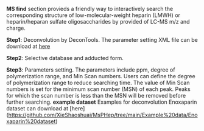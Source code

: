 **MS find** section provieds a friendly way to interactively search the corresponding structure of  low-molecular-weight heparin (LMWH) or heparin/heparan sulfate oligosaccharides by  provided of LC-MS m/z and charge.


**Step1**: Deconvolution by DeconTools. The parameter setting XML file can be download at [here](https://raw.githubusercontent.com/XieShaoshuai/MsPHep/main/Example%20data/HeparinParameterFile.xml)

**Step2**: Selective database and adducted form.

**Step3**: Parameters setting. The parameters include ppm, degree of polymerization range, and Min Scan numbers. Users can define the degree of polymerization range to reduce searching time. The value of Min Scan numbers is set for the minimum scan number (MSN) of each peak. Peaks for which the scan number is less than the MSN will be removed before further searching.
**example dataset** Examples for deconvolution Enoxaparin dataset can download at [here] (https://github.com/XieShaoshuai/MsPHep/tree/main/Example%20data/Enoxaparin%20dataset)

